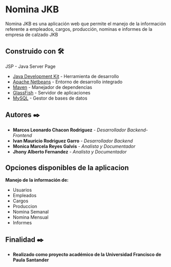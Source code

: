 # Nomina JKB

Nomina JKB es una aplicación web que permite el manejo de la información referente a empleados, cargos, producción, nominas e informes de la empresa de calzado JKB

## Construido con 🛠️

JSP - Java Server Page
* [Java Development Kit](https://www.java.com/) - Herramienta de desarrollo
* [Apache Netbeans](https://netbeans.apache.org) - Entorno de desarrollo integrado
* [Maven](https://maven.apache.org/) - Manejador de dependencias
* [GlassFish](https://javaee.github.io/glassfish/) - Servidor de aplicaciones
* [MySQL](https://www.mysql.com) - Gestor de bases de datos

## Autores ✒️

* **Marcos Leonardo Chacon Rodriguez** - *Desarrollador Backend-Frontend*
* **Ivan Mauricio Rodriguez Garro** - *Desarrollador Backend*
* **Monica Marcela Reyes Galvis** - *Analista y Documentador*
* **Jhony Alberto Fernandez** - *Analista y Documentador*

## Opciones disponibles de la aplicacion

**Manejo de la información de:**
* Usuarios
* Empleados
* Cargos
* Produccion
* Nomina Semanal
* Nomina Mensual
* Informes

## Finalidad ✒️

* **Realizado como proyecto académico de la Universidad Francisco de Paula Santander**
